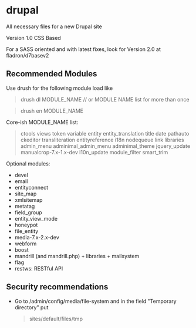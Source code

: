 drupal
======
All necessary files for a new Drupal site

Version 1.0
CSS Based

For a SASS oriented and with latest fixes, look for Version 2.0 at fladron/d7basev2

Recommended Modules
-------------------
Use drush for the following module load like

  > drush dl MODULE_NAME // or MODULE NAME list for more than once

  > drush en MODULE_NAME

Core-ish MODULE_NAME list:

  > ctools views token variable entity entity_translation title date pathauto ckeditor transliteration entityreference i18n nodequeue link libraries admin_menu adminimal_admin_menu adminimal_theme jquery_update manualcrop-7.x-1.x-dev l10n_update module_filter smart_trim

Optional modules:
- devel
- email
- entityconnect
- site_map
- xmlsitemap
- metatag
- field_group
- entity_view_mode
- honeypot
- file_entity
- media-7.x-2.x-dev
- webform
- boost
- mandrill (and mandrill.php) + libraries + mailsystem
- flag
- restws: RESTful API

Security recommendations
------------------------
- Go to /admin/config/media/file-system and in the field "Temporary directory" put

  > sites/default/files/tmp
  